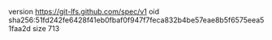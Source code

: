 version https://git-lfs.github.com/spec/v1
oid sha256:51fd242fe6428f41eb0fbaf0f947f7feca832b4be57eae8b5f6575eea51faa2d
size 713

